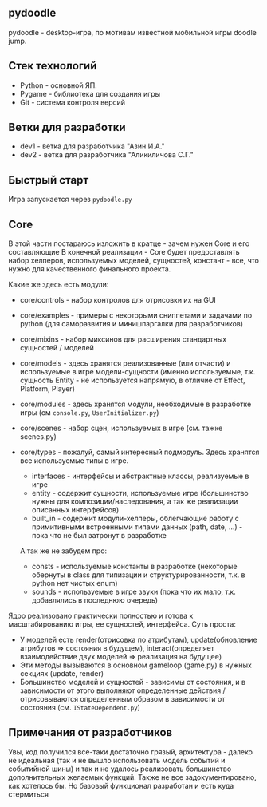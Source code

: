 ## pydoodle
pydoodle - desktop-игра, по мотивам известной мобильной игры doodle jump.

## Стек технологий
* Python - основной ЯП.
* Pygame - библиотека для создания игры
* Git - система контроля версий

## Ветки для разработки
* dev1 - ветка для разработчика "Азин И.А."
* dev2 - ветка для разработчика "Аликиличова С.Г."


## Быстрый старт
Игра запускается через `pydoodle.py`

## Core
В этой части постараюсь изложить в кратце - зачем нужен Core и его составляющие
В конечной реализации - Core будет предоставлять набор хелперов, используемых моделей, сущностей, констант - все, что нужно для качественного финального проекта.

Какие же здесь есть модули:
* сore/controls - набор контролов для отрисовки их на GUI
* core/examples - примеры с некоторыми сниппетами и задачами по python (для саморазвития и минишпаргалки для разработчиков)
* core/mixins - набор миксинов для расширения стандартных сущностей / моделей
* core/models - здесь хранятся реализованные (или отчасти) и используемые в игре модели-сущности (именно используемые, т.к. сущность Entity - не используется напрямую, в отличие от Effect, Platform, Player)
* core/modules - здесь хранятся модули, необходимые в разработке игры (см `console.py`, `UserInitializer.py`)
* core/scenes - набор сцен, используемых в игре (см. тажке scenes.py)
* core/types - пожалуй, самый интересный подмодуль.
Здесь хранятся все используемые типы в игре.
	* interfaces - интерфейсы и абстрактные классы, реализуемые в игре
	* entity - содержит сущности, используемые игре (большинство нужны для композиции/наследования, а так же реализации описанных интерфейсов)
	* built_in - содержит модули-хелперы, облегчающие работу с примитивными встроенными типами данных (path, date, ...) - пока что не был затронут в разработке

	А так же не забудем про:
	* consts - используемые константы в разработке (некоторые обернуты в class для типизации и структурированности, т.к. в  python нет чистых enum)
	* sounds - используемые в игре звуки (пока что их мало, т.к. добавлялись в последнюю очередь)


Ядро реализовано практически полностью и готова к масштабированию игры, ее сущностей, интерфейса.
Суть проста:
- У моделей есть render(отрисовка по атрибутам), update(обновление атрибутов => состояния в будущем), interact(определяет взаимодействие двух моделей => реализация на будущее)
- Эти методы вызываются в основном gameloop (game.py) в нужных секциях (update, render)
- Большинство моделей и сущностей - зависимы от состояния, и в зависимости от этого выполняют определенные действия / отрисовываются определенным образом в зависимости от состояния
(см. `IStateDependent.py`)
## Примечания от разработчиков
Увы, код получился все-таки достаточно грязый, архитектура - далеко не идеальная (так и не вышло использовать модель событий и событийной шины) и так и не удалось реализовать большинство дополнительных желаемых функций.
Также не все задокументировано, как хотелось бы.
Но базовый функционал разработан и есть куда стермиться
